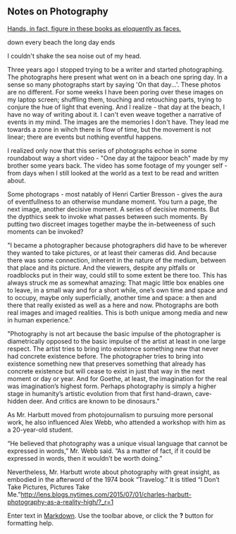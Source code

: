 ## Notes on Photography

[Hands, in fact, figure in these books as eloquently as faces.](http://www.americansuburbx.com/2010/10/review-paul-graham-shimmer-of.html)

down every beach the long day ends

I couldn't shake the sea noise out of my head.

Three years ago I stopped trying to be a writer and started photographing.
The photographs here present what went on in a beach one spring day. In a sense so many photographs start by saying 'On that day...'. These photos are no different.
For some weeks I have been poring over these images on my laptop screen; shuffling them, touching and retouching parts, trying to conjure the hue of light that evening. And I realize - that day at the beach, I have no way of writing about it. I can't even weave together a narrative of events in my mind. The images are the memories I don't have. They lead me towards a zone in wihch there is flow of time, but the movement is not linear; there are events but nothing eventful happens.



I realized only now that this series of photographs echoe in some roundabout way a short video - "One day at the tajpoor beach" made by my brother some years back. The video has some footage of my younger self - from days when I still looked at the world as a text to be read and written about.

 Some photograps - most natably of Henri Cartier Bresson - gives the aura of eventfullness to an otherwise mundane moment. You turn a page, the next image, another decisive moment. A series of decisive moments. But the dypthics seek to invoke what passes between such moments. By putting two discreet images together maybe the in-betweeness of such moments can be invoked?    

"I became a photographer because photographers did have to be wherever they wanted to take pictures, or at least their cameras did. And because there was some connection, inherent in the nature of the medium, between that place and its picture. And the viewers, despite any pitfalls or roadblocks put in their way, could still to some extent be there too. This has always struck me as somewhat amazing: That magic little box enables one to leave, in a small way and for a short while, one’s own time and space and to occupy, maybe only superficially, another time and space: a then and there that really existed as well as a here and now. Photographs are both real images and imaged realities. This is both unique among media and new in human experience."

"Photography is not art because the basic impulse of the photographer is diametrically opposed to the basic impulse of the artist at least in one large respect. The artist tries to bring into existence something new that never had concrete existence before. The photographer tries to bring into existence something new that preserves something that already has concrete existence but will cease to exist in just that way in the next moment or day or year. And for Goethe, at least, the imagination for the real was imagination’s highest form. Perhaps photography is simply a higher stage in humanity’s artistic evolution from that first hand-drawn, cave-hidden deer. And critics are known to be dinosaurs."

As Mr. Harbutt moved from photojournalism to pursuing more personal work, he also influenced Alex Webb, who attended a workshop with him as a 20-year-old student.

“He believed that photography was a unique visual language that cannot be expressed in words,” Mr. Webb said. “As a matter of fact, if it could be expressed in words, then it wouldn’t be worth doing.”

Nevertheless, Mr. Harbutt wrote about photography with great insight, as embodied in the afterword of the 1974 book “Travelog.” It is titled “I Don’t Take Pictures, Pictures Take Me.”http://lens.blogs.nytimes.com/2015/07/01/charles-harbutt-photography-as-a-reality-high/?_r=1




Enter text in [Markdown](http://daringfireball.net/projects/markdown/). Use the toolbar above, or click the **?** button for formatting help.
